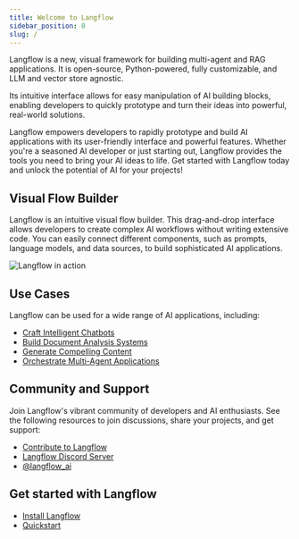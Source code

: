 ```yaml
---
title: Welcome to Langflow
sidebar_position: 0
slug: /
---
```


Langflow is a new, visual framework for building multi-agent and RAG applications. It is open-source, Python-powered, fully customizable, and LLM and vector store agnostic.

Its intuitive interface allows for easy manipulation of AI building blocks, enabling developers to quickly prototype and turn their ideas into powerful, real-world solutions.

Langflow empowers developers to rapidly prototype and build AI applications with its user-friendly interface and powerful features. Whether you're a seasoned AI developer or just starting out, Langflow provides the tools you need to bring your AI ideas to life.
Get started with Langflow today and unlock the potential of AI for your projects!

## Visual Flow Builder

Langflow is an intuitive visual flow builder. This drag-and-drop interface allows developers to create complex AI workflows without writing extensive code. You can easily connect different components, such as prompts, language models, and data sources, to build sophisticated AI applications.

![Langflow in action](./1160086633.gif)

## Use Cases

Langflow can be used for a wide range of AI applications, including:

* [Craft Intelligent Chatbots](/starter-projects-memory-chatbot)
* [Build Document Analysis Systems](/starter-projects-document-qa)
* [Generate Compelling Content](/starter-projects-blog-writer)
* [Orchestrate Multi-Agent Applications](/starter-projects-simple-agent)

## Community and Support

Join Langflow's vibrant community of developers and AI enthusiasts. See the following resources to join discussions, share your projects, and get support:

* [Contribute to Langflow](contributing-how-to-contribute)
* [Langflow Discord Server](https://discord.gg/EqksyE2EX9)
* [@langflow_ai](https://twitter.com/langflow_ai) 

## Get started with Langflow

- [Install Langflow](/getting-started-installation)
- [Quickstart](/getting-started-quickstart)

